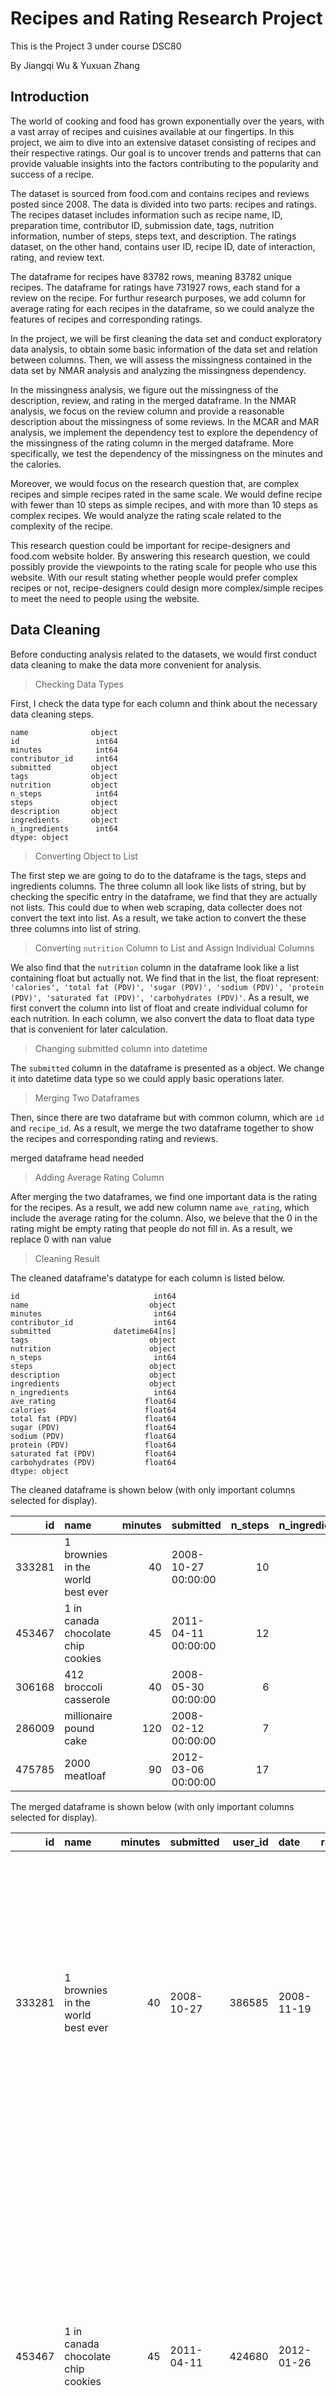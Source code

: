 # Recipes and Rating Research Project

This is the Project 3 under course DSC80

By Jiangqi Wu & Yuxuan Zhang

## Introduction

The world of cooking and food has grown exponentially over the years, with a vast array of recipes and cuisines available at our fingertips. In this project, we aim to dive into an extensive dataset consisting of recipes and their respective ratings. Our goal is to uncover trends and patterns that can provide valuable insights into the factors contributing to the popularity and success of a recipe.

The dataset is sourced from food.com and contains recipes and reviews posted since 2008. The data is divided into two parts: recipes and ratings. The recipes dataset includes information such as recipe name, ID, preparation time, contributor ID, submission date, tags, nutrition information, number of steps, steps text, and description. The ratings dataset, on the other hand, contains user ID, recipe ID, date of interaction, rating, and review text.

The dataframe for recipes have 83782 rows, meaning 83782 unique recipes. The dataframe for ratings have 731927 rows, each stand for a review on the recipe. For furthur research purposes, we add column for average rating for each recipes in the dataframe, so we could analyze the features of recipes and corresponding ratings.

In the project, we will be first cleaning the data set and conduct exploratory data analysis, to obtain some basic information of the data set and relation between columns. Then, we will assess the missingness contained in the data set by NMAR analysis and analyzing the missingness dependency. 

In the missingness analysis, we figure out the missingness of the description, review, and rating in the merged dataframe. In the NMAR analysis, we focus on the review column and provide a reasonable description about the missingness of some reviews. In the MCAR and MAR analysis, we implement the dependency test to explore the dependency of the missingness of the rating column in the merged dataframe. More specifically, we test the dependency of the missingness on the minutes and the calories.

Moreover, we would focus on the research question that, are complex recipes and simple recipes rated in the same scale. We would define recipe with fewer than 10 steps as simple recipes, and with more than 10 steps as complex recipes. We would analyze the rating scale related to the complexity of the recipe.

This research question could be important for recipe-designers and food.com website holder. By answering this research question, we could possibly provide the viewpoints to the rating scale for people who use this website. With our result stating whether people would prefer complex recipes or not, recipe-designers could design more complex/simple recipes to meet the need to people using the website.

## Data Cleaning

Before conducting analysis related to the datasets, we would first conduct data cleaning to make the data more convenient for analysis.

> Checking Data Types
 
First, I check the data type for each column and think about the necessary data cleaning steps.

```
name              object
id                 int64
minutes            int64
contributor_id     int64
submitted         object
tags              object
nutrition         object
n_steps            int64
steps             object
description       object
ingredients       object
n_ingredients      int64
dtype: object
```
> Converting Object to List

The first step we are going to do to the dataframe is the tags, steps and ingredients columns. The three column all look like lists of string, but by checking the specific entry in the dataframe, we find that they are actually not lists. This could due to when web scraping, data collecter does not convert the text into list. As a result, we take action to convert the these three columns into list of string.

> Converting `nutrition` Column to List and Assign Individual Columns

We also find that the `nutrition` column in the dataframe look like a list containing float but actually not. We find that in the list, the float represent: `'calories', 'total fat (PDV)', 'sugar (PDV)', 'sodium (PDV)', 'protein (PDV)', 'saturated fat (PDV)', 'carbohydrates (PDV)'`. As a result, we first convert the column into list of float and create individual column for each nutrition. In each column, we also convert the data to float data type that is convenient for later calculation.

> Changing submitted column into datetime

The `submitted` column in the dataframe is presented as a object. We change it into datetime data type so we could apply basic operations later.

> Merging Two Dataframes
 
Then, since there are two dataframe but with common column, which are `id` and `recipe_id`. As a result, we merge the two dataframe together to show the recipes and corresponding rating and reviews.

merged dataframe head needed

> Adding Average Rating Column

After merging the two dataframes, we find one important data is the rating for the recipes. As a result, we add new column name `ave_rating`, which include the average rating for the column. Also, we beleve that the 0 in the rating might be empty rating that people do not fill in. As a result, we replace 0 with nan value

> Cleaning Result

The cleaned dataframe's datatype for each column is listed below.

```
id                              int64
name                           object
minutes                         int64
contributor_id                  int64
submitted              datetime64[ns]
tags                           object
nutrition                      object
n_steps                         int64
steps                          object
description                    object
ingredients                    object
n_ingredients                   int64
ave_rating                    float64
calories                      float64
total fat (PDV)               float64
sugar (PDV)                   float64
sodium (PDV)                  float64
protein (PDV)                 float64
saturated fat (PDV)           float64
carbohydrates (PDV)           float64
dtype: object
```

The cleaned dataframe is shown below (with only important columns selected for display).

|     id | name                                 |   minutes | submitted           |   n_steps |   n_ingredients |   ave_rating |
|-------:|:-------------------------------------|----------:|:--------------------|----------:|----------------:|-------------:|
| 333281 | 1 brownies in the world    best ever |        40 | 2008-10-27 00:00:00 |        10 |               9 |            4 |
| 453467 | 1 in canada chocolate chip cookies   |        45 | 2011-04-11 00:00:00 |        12 |              11 |            5 |
| 306168 | 412 broccoli casserole               |        40 | 2008-05-30 00:00:00 |         6 |               9 |            5 |
| 286009 | millionaire pound cake               |       120 | 2008-02-12 00:00:00 |         7 |               7 |            5 |
| 475785 | 2000 meatloaf                        |        90 | 2012-03-06 00:00:00 |        17 |              13 |            5 |

The merged dataframe is shown below (with only important columns selected for display).

|     id | name                                 |   minutes | submitted   |   user_id | date       |   rating | review                                                                                                                                                                                                                                                                                                                                           |
|-------:|:-------------------------------------|----------:|:------------|----------:|:-----------|---------:|:-------------------------------------------------------------------------------------------------------------------------------------------------------------------------------------------------------------------------------------------------------------------------------------------------------------------------------------------------|
| 333281 | 1 brownies in the world    best ever |        40 | 2008-10-27  |    386585 | 2008-11-19 |        4 | These were pretty good, but took forever to bake.  I would send it ended up being almost an hour!  Even then, the brownies stuck to the foil, and were on the overly moist side and not easy to cut.  They did taste quite rich, though!  Made for My 3 Chefs.                                                                                   |
| 453467 | 1 in canada chocolate chip cookies   |        45 | 2011-04-11  |    424680 | 2012-01-26 |        5 | Originally I was gonna cut the recipe in half (just the 2 of us here), but then we had a park-wide yard sale, & I made the whole batch & used them as enticements for potential buyers ~ what the hey, a free cookie as delicious as these are, definitely works its magic! Will be making these again, for sure! Thanks for posting the recipe! |
| 306168 | 412 broccoli casserole               |        40 | 2008-05-30  |     29782 | 2008-12-31 |        5 | This was one of the best broccoli casseroles that I have ever made.  I made my own chicken soup for this recipe. I was a bit worried about the tsp of soy sauce but it gave the casserole the best flavor. YUM!                                                                                                                                  |


## Exploratory Data Analysis

### Univariate Analysis

In the univariate analysis, we would analyze the distribution of number of ingredients and the distribution of number of steps

<iframe src="assets/fig1.html" width=800 height=600 frameBorder=0></iframe>

This shows that the distribution could be approximate as a gaussian distribution but skewed right. We would say that the graph centered around 8, meaning that most recipes have 8 ingredients.

<iframe src="assets/fig2.html" width=800 height=600 frameBorder=0></iframe>

The distrubution also show similar trend in the number of steps, which is a right skewed gaussian distribution. By comparing at the two graph, the graph for the number of distribution is more centered. The center for the graph is around 7, meaning most recipes have 7 steps. Also, we could see the graph have a lot outliers that have very big step numbers. After observing the dataset and also consider together with the `minutes` column and real life situation, we decided to choose steps greater than 40 and minutes greater than 200 as outlier and not faithful data.

### Bivariate Analysis

Then, we do bivariate analysis between the number of steps and the number of ingredients


<iframe src="assets/fig3.html" width=800 height=600 frameBorder=0></iframe>


When the individual distritbution for number of steps and number of ingredients seems very similar, the scatter plot does not show very strong correlation between the number of steps and number of ingredient. We could say that there is weak positive relationship between the number of steps and the number of ingredients.


<iframe src="assets/fig4.html" width=800 height=600 frameBorder=0></iframe>


We could see that the average rating and the number of ingredients in the recipes do not have much relationship with each other. Especially with number of ingredients smaller than 15, it is almost a horizontal line, showing no relationship between the two variables. The large fluctuate with number of ingredients larger than 15 could be due to relatively small data size collected within that range.

### Interesting Aggregates

In the aggregates analysis, we will study the total fat with the cooking minutes


|   ('minutes', '') |   ('mean', 'total fat (PDV)') |   ('median', 'total fat (PDV)') |   ('min', 'total fat (PDV)') |   ('max', 'total fat (PDV)') |
|------------------:|------------------------------:|--------------------------------:|-----------------------------:|-----------------------------:|
|                 0 |                      46       |                              46 |                           46 |                           46 |
|                 1 |                       7.78603 |                               0 |                            0 |                          159 |
|                 2 |                       9.69053 |                               0 |                            0 |                          419 |
|                 3 |                      12.5794  |                               2 |                            0 |                          411 |
|                 4 |                      20.4719  |                               7 |                            0 |                          258 |

This is the pivot table for the `total fat` and `minutes`


<iframe src="assets/fig6.html" width=800 height=600 frameBorder=0></iframe>


<iframe src="assets/fig7.html" width=800 height=600 frameBorder=0></iframe>

One interesting result that we find in the aggregates data is that there is a peek for total fat in the recipe around 60 minutes of cooking time. Otherwise the recipes' total fat is fluctuate around 50 PDV, which is around 1000 calories. This shows that most recipes collected are recipes for health food.

## Assessment of Missingness

In this part, we will be conducting assessment of missingness on the merged dataframe.

### NMAR Analysis

In the NMAR, we focus on the missingness of the review in the merged dataframe. The missingness of the review is probably because someone think that the recipe is easy and there is nothing worth talking about. Thus, they just skip the review. If we want additional data to prove it (making it MAR), we could add a personal difficulty evaluation for every person who use this recipe.

### Missingness Dependency

Now, we focus on the missingness of rating in the merged dataframe and test the dependency of this missingness. 
We are preparing to test the dependency of the missingness on the minutes, the time to finish the recipe, and the calories, the energy of the recipe.

> Minutes and Rating

Null hypothesis: the distribution of the minutes when rating is missing is the same as the distribution of the minutes when rating is not missing
Alternative hypothesis: the distribution of the minutes when rating is missing is different from the distribution of the minutes when rating is not missing
Observed Statistics: the absolute difference between minutes mean of these two distributions. We also draw distribution plots about these two distributions.

<iframe src="assets/fig11.html" width=800 height=600 frameBorder=0></iframe>

We use permutation test to shuffle the missingness of rating 1000 times and get 1000 simulating results about the absolute difference. 

<iframe src="assets/fig12.html" width=800 height=600 frameBorder=0></iframe>

Finally, we calculate the p-value 0.127. when we use 0.05 as a significance threshold, since 0.127 > 0.05, we fail to reject the null hypothesis that the rating is not dependent on the minutes.

> Calories and Rating

Null hypothesis: the distribution of the calories when rating is missing is the same as the distribution of the calories when rating is not missing
Alternative hypothesis: the distribution of the calories when rating is missing is different from the distribution of the calories when rating is not missing
Observed Statistics: the absolute difference between calories mean of these two distributions. We also draw distribution plots about these two distributions.

<iframe src="assets/fig13.html" width=800 height=600 frameBorder=0></iframe>

We use permutation test to shuffle the missingness of rating 1000 times and get 1000 simulating results about the absolute difference. 

<iframe src="assets/fig14.html" width=800 height=600 frameBorder=0></iframe>

Finally, we calculate the p-value approximately 0.0. when we use 0.05 as a significance threshold, since 0.0 <= 0.05, we reject the null hypothesis that the rating is not dependent on the calories.

## Hypothesis Testing

The question we are going to research on is that: are regular recipes and complex recipes are rated in the same scale?

In this part, we will define a complex recipes as recipes have greater than 10 steps. We will conduct a permutation test.

### Setting Up the Testing

Null Hypothesis H0: People are rating all the recipes in the same scale.

Alternative Hypothesis H1: People are giving complex recipe lower rating

We would select only the useful column, including n_steps and average rating, and also create new column named `complex`, which is true if it has steps more than 10 and false if has steps less or equal to 10.

|     id |   n_steps |   ave_rating | complex   |
|-------:|----------:|-------------:|:----------|
| 333281 |        10 |            4 | False     |
| 453467 |        12 |            5 | True      |
| 306168 |         6 |            5 | False     |
| 286009 |         7 |            5 | False     |
| 475785 |        17 |            5 | True      |

The reason for choosing one-sided test is that we might assume people could feel frustrated when cooking complex recipes, and also recipes with more steps are harder to cook

| complex   |   n_steps |   ave_rating |
|:----------|----------:|-------------:|
| False     |   6.35718 |      4.50184 |
| True      |  16.1414  |      4.48441 |

Since ave_rating is numerical data, so it is proper to use the difference in mean as test statistics. In the part of research, the significant level we choose is `0.05`

The observed difference in mean is `0.017428379224658563`

### Permutation Test

<iframe src="assets/fig10.html" width=800 height=600 frameBorder=0></iframe>

We ran permutation test for 10000 times and the graph shows the distribution of permutation test result. The red line marks the observed value.

### Hypothesis Testing Conclusion

The P-value for the testing is 0.009, which means that at significant level of 0.05, we are able to reject the null hypothesis.

This result could be reasonable since first, hight level complexity of a recipes could mean difficulties in cooking the dish and increasing probability in failing. If people fail to cook the dish, they might give low rating to the recipe. Also, people might have higher expectation on the dish if it is complex and hard to make. Then, people might have a more strict rating scale for complex recipes. 

